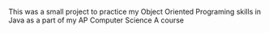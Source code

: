 This was a small project to practice my Object Oriented Programing skills in Java as a part of my AP Computer Science A course
